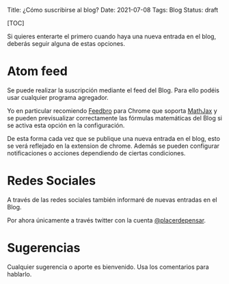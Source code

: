 Title: ¿Cómo suscribirse al blog?
Date: 2021-07-08
Tags: Blog
Status: draft

[TOC]

Si quieres enterarte el primero cuando haya una nueva entrada en el blog, deberás seguir alguna de estas opciones.

Atom feed
=========

Se puede realizar la suscripción mediante el feed del Blog. Para ello podéis usar cualquier programa agregador.

Yo en particular recomiendo [Feedbro](https://chrome.google.com/webstore/detail/feedbro/mefgmmbdailogpfhfblcnnjfmnpnmdfa?hl=es-419) para Chrome que soporta [MathJax](https://www.mathjax.org/) y se pueden previsualizar correctamente las fórmulas matemáticas del Blog si se activa esta opción en la configuración.

De esta forma cada vez que se publique una nueva entrada en el blog, esto se verá reflejado en la extension de chrome. Además se pueden configurar notificaciones o acciones dependiendo de ciertas condiciones.


Redes Sociales
==============

A través de las redes sociales también informaré de nuevas entradas en el Blog.

Por ahora únicamente a través twitter con la cuenta [@placerdepensar](https://twitter.com/placerdepensar).

Sugerencias
===========

Cualquier sugerencia o aporte es bienvenido. Usa los comentarios para hablarlo.